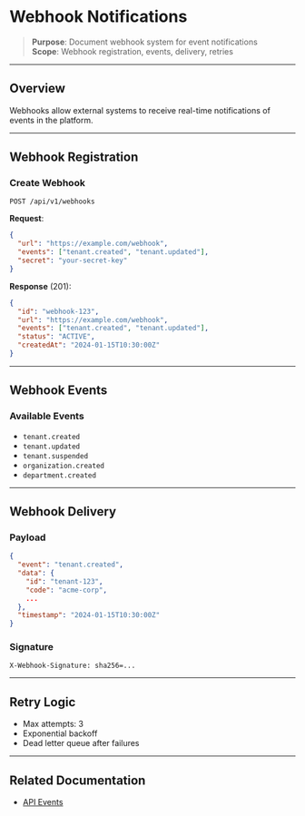 # Webhook Notifications

> **Purpose**: Document webhook system for event notifications  
> **Scope**: Webhook registration, events, delivery, retries

---

## Overview

Webhooks allow external systems to receive real-time notifications of events in the platform.

---

## Webhook Registration

### Create Webhook

```http
POST /api/v1/webhooks
```

**Request**:

```json
{
  "url": "https://example.com/webhook",
  "events": ["tenant.created", "tenant.updated"],
  "secret": "your-secret-key"
}
```

**Response** (201):

```json
{
  "id": "webhook-123",
  "url": "https://example.com/webhook",
  "events": ["tenant.created", "tenant.updated"],
  "status": "ACTIVE",
  "createdAt": "2024-01-15T10:30:00Z"
}
```

---

## Webhook Events

### Available Events

- `tenant.created`
- `tenant.updated`
- `tenant.suspended`
- `organization.created`
- `department.created`

---

## Webhook Delivery

### Payload

```json
{
  "event": "tenant.created",
  "data": {
    "id": "tenant-123",
    "code": "acme-corp",
    ...
  },
  "timestamp": "2024-01-15T10:30:00Z"
}
```

### Signature

```http
X-Webhook-Signature: sha256=...
```

---

## Retry Logic

- Max attempts: 3
- Exponential backoff
- Dead letter queue after failures

---

## Related Documentation

- [API Events](./events.md)

